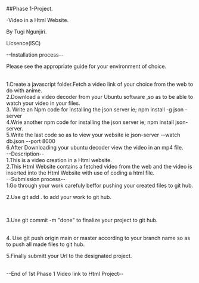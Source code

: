 ##Phase 1-Project.

-Video in a Html Website.

By Tugi Ngunjiri.

Licsence(ISC)


--Installation process--

Please see the appropriate guide for your environment of choice.

<br>
1.Create a javascript folder.Fetch a video link of your choice from the web  to do with anime.
<br>
2.Download a video decoder from your Ubuntu software ,so as to be able to watch your video in your files.
<br>
3. Write an Npm code for installing the json server ie; npm install -g json -server
<br>
4.Wrie another npm code for installing the json server ie; npm install json- server.
<br>
5.Write the last code so as to view your website ie  json-server --watch db.json --port 8000
<br>
6.After Downloading your ubuntu decoder view the video in an mp4 file.


<br>
--Description--

<br>
1.This is a video creation in a Html website.

<br>
2.This Html Website contains a fetched video from the web and the video is inserted into the Html Website with use of coding a html file.

<br>
--Submission process--

<br>
1.Go through your work carefuly beffor pushing your created files to git hub.

<br>

2.Use git add .  to add your work to git hub.

<br>

3.Use git commit -m "done" to finalize your project to git hub.

<br>
4. Use git push origin main or master according to your branch name so as to push all  made files to git hub.

<br>

5.Finally submitt your Url to the designated project.

<br>
         --End of 1st Phase 1 Video link to Html Project--